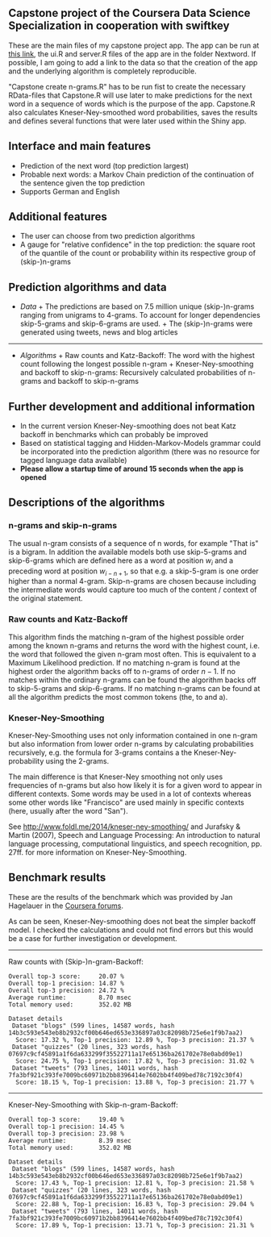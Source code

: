 ## Capstone project of the Coursera Data Science Specialization in cooperation with swiftkey

These are the main files of my capstone project app. The
app can be run at [this link](https://thie1e.shinyapps.io/Nextword), the ui.R and server.R
files of the app are in the folder Nextword. If possible,
I am going to add a link to the data so that the creation of the app and the 
underlying algorithm is completely reproducible.

"Capstone create n-grams.R" has to be run fist to create the necessary RData-files
that Capstone.R will use later to make predictions for the next word in a 
sequence of words which is the purpose of the app. Capstone.R also calculates
Kneser-Ney-smoothed word probabilities, saves the results and defines several functions
that were later used within the Shiny app.

## Interface and main features
* Prediction of the next word (top prediction largest)
* Probable next words: a Markov Chain prediction of the continuation of the sentence given the top prediction
* Supports German and English

## Additional features
* The user can choose from two prediction algorithms
* A gauge for "relative confidence" in the top prediction: the square root of the quantile of the count or probability within its respective group of (skip-)n-grams

## Prediction algorithms and data
* *Data*
      + The predictions are based on 7.5 million unique (skip-)n-grams ranging from unigrams to
      4-grams. To account for longer dependencies skip-5-grams and skip-6-grams are used.
      + The (skip-)n-grams were generated using tweets, news and blog articles

****
* *Algorithms*
      + Raw counts and Katz-Backoff: The word with the highest count following the longest possible n-gram
      + Kneser-Ney-smoothing and backoff to skip-n-grams: Recursively
      calculated probabilities of n-grams and backoff to skip-n-grams

## Further development and additional information
* In the current version Kneser-Ney-smoothing does not beat Katz backoff in
benchmarks which can probably be improved
* Based on statistical tagging and Hidden-Markov-Models grammar could be
incorporated into the prediction algorithm (there was no resource for tagged
language data available)
* **Please allow a startup time of around 15 seconds when the app is opened**


## Descriptions of the algorithms 
### n-grams and skip-n-grams
The usual n-gram consists of a sequence of n words, for example "That is" is a 
bigram. In addition the available models both use skip-5-grams and skip-6-grams
which are defined here as a word at position $w_{i}$ and a preceding word at position 
$w_{i-n+1}$, so that e.g. a skip-5-gram is one order higher than a normal 4-gram.
Skip-n-grams are chosen because including the intermediate words would capture
too much of the content / context of the original statement.

### Raw counts and Katz-Backoff
This algorithm finds the matching n-gram of the highest possible order among the known
n-grams and returns the word with the highest count, i.e. the word that followed
the given n-gram most often. This is equivalent to a Maximum Likelihood prediction.
If no matching n-gram is found at the highest order the algorithm backs off to 
n-grams of order $n-1$. If no matches within the ordinary n-grams can be found
the algorithm backs off to skip-5-grams and skip-6-grams. If no matching n-grams
can be found at all the algorithm predicts the most common tokens (the, to and a).

### Kneser-Ney-Smoothing
Kneser-Ney-Smoothing uses not only information contained in one
n-gram but also information from lower order n-grams by calculating probabilities
recursively, e.g. the formula for 3-grams contains a the Kneser-Ney-probability
using the 2-grams. 

The main difference is that Kneser-Ney smoothing not only uses frequencies of n-grams
but also how likely it is for a given word to appear in different contexts. Some words
may be used in a lot of contexts whereas some other words like "Francisco" are used
mainly in specific contexts (here, usually after the word "San"). 

See http://www.foldl.me/2014/kneser-ney-smoothing/ and Jurafsky & Martin (2007),
Speech and Language Processing: An introduction to natural language processing, 
computational linguistics, and speech recognition, pp. 27ff. for more information
on Kneser-Ney-Smoothing.


## Benchmark results

These are the results of the benchmark which was provided by Jan Hagelauer in the 
[Coursera forums](https://class.coursera.org/dsscapstone-003/forum/thread?thread_id=273).

As can be seen, Kneser-Ney-smoothing does not beat the simpler backoff model. I 
checked the calculations and could not find errors but this would be a case for 
further investigation or development.

****

Raw counts with (Skip-)n-gram-Backoff:

```
Overall top-3 score:     20.07 %
Overall top-1 precision: 14.87 %
Overall top-3 precision: 24.72 %
Average runtime:         8.70 msec
Total memory used:       352.02 MB

Dataset details
 Dataset "blogs" (599 lines, 14587 words, hash 14b3c593e543eb8b2932cf00b646ed653e336897a03c82098b725e6e1f9b7aa2)
  Score: 17.32 %, Top-1 precision: 12.89 %, Top-3 precision: 21.37 %
 Dataset "quizzes" (20 lines, 323 words, hash 07697c9cf45891a1f6da633299f35522711a17e65136ba261702e78e0abd09e1)
  Score: 24.75 %, Top-1 precision: 17.82 %, Top-3 precision: 31.02 %
 Dataset "tweets" (793 lines, 14011 words, hash 7fa3bf921c393fe7009bc60971b2bb8396414e7602bb4f409bed78c7192c30f4)
  Score: 18.15 %, Top-1 precision: 13.88 %, Top-3 precision: 21.77 %
```

*****

Kneser-Ney-Smoothing with Skip-n-gram-Backoff:

```
Overall top-3 score:     19.40 %
Overall top-1 precision: 14.45 %
Overall top-3 precision: 23.98 %
Average runtime:         8.39 msec
Total memory used:       352.02 MB

Dataset details
 Dataset "blogs" (599 lines, 14587 words, hash 14b3c593e543eb8b2932cf00b646ed653e336897a03c82098b725e6e1f9b7aa2)
  Score: 17.43 %, Top-1 precision: 12.81 %, Top-3 precision: 21.58 %
 Dataset "quizzes" (20 lines, 323 words, hash 07697c9cf45891a1f6da633299f35522711a17e65136ba261702e78e0abd09e1)
  Score: 22.88 %, Top-1 precision: 16.83 %, Top-3 precision: 29.04 %
 Dataset "tweets" (793 lines, 14011 words, hash 7fa3bf921c393fe7009bc60971b2bb8396414e7602bb4f409bed78c7192c30f4)
  Score: 17.89 %, Top-1 precision: 13.71 %, Top-3 precision: 21.31 %
```

